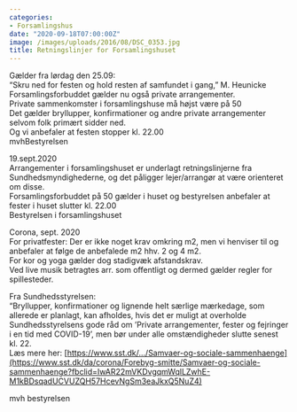 ```yaml
---
categories:
- Forsamlingshus
date: "2020-09-18T07:00:00Z"
image: /images/uploads/2016/08/DSC_0353.jpg
title: Retningslinjer for Forsamlingshuset
---
```


Gælder fra lørdag den 25.09:  
“Skru ned for festen og hold resten af samfundet i gang,” M. Heunicke  
Forsamlingsforbuddet gælder nu også private arrangementer.  
Private sammenkomster i forsamlingshuse må højst være på 50  
Det gælder bryllupper, konfirmationer og andre private arrangementer selvom folk primært sidder ned.  
Og vi anbefaler at festen stopper kl. 22.00  
mvhBestyrelsen

19.sept.2020  
Arrangementer i forsamlingshuset er underlagt retningslinjerne fra Sundhedsmyndighederne, og det påligger lejer/arrangør at være orienteret om disse.  
Forsamlingsforbuddet på 50 gælder i huset og bestyrelsen anbefaler at fester i huset slutter kl. 22.00  
Bestyrelsen i forsamlingshuset

Corona, sept. 2020  
For privatfester: Der er ikke noget krav omkring m2, men vi henviser til og anbefaler at følge de anbefalede m2 hhv. 2 og 4 m2.   
For kor og yoga gælder dog stadigvæk afstandskrav.  
Ved live musik betragtes arr. som offentligt og dermed gælder regler for spillesteder.

Fra Sundhedsstyrelsen:  
“Bryllupper, konfirmationer og lignende helt særlige mærkedage, som allerede er planlagt, kan afholdes, hvis det er muligt at overholde Sundhedsstyrelsens gode råd om ’Private arrangementer, fester og fejringer i en tid med COVID-19’, men bør under alle omstændigheder slutte senest kl. 22.   
Læs mere her: [https://www.sst.dk/…/Samvaer-og-sociale-sammenhaenge](https://www.sst.dk/da/corona/Forebyg-smitte/Samvaer-og-sociale-sammenhaenge?fbclid=IwAR22mVKDvgqmWqlLZwhE-M1kBDsqadUCVUZQH57HcevNgSm3eaJkxQ5NuZ4)

mvh bestyrelsen